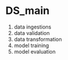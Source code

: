 # DS_main

1. data ingestions
2. data validation
3. data transformation
4. model training
5. model evaluation